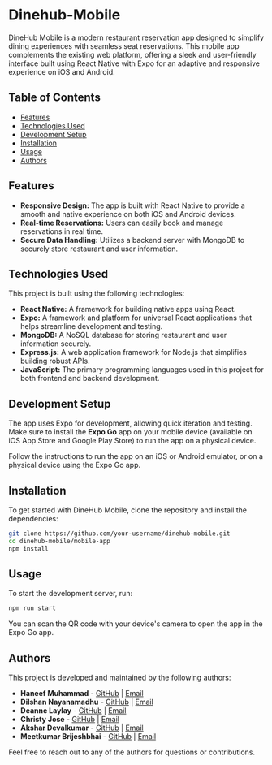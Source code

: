 # Dinehub-Mobile

DineHub Mobile is a modern restaurant reservation app designed to simplify dining experiences with seamless seat reservations. This mobile app complements the existing web platform, offering a sleek and user-friendly interface built using React Native with Expo for an adaptive and responsive experience on iOS and Android.

## Table of Contents
- [Features](#features)
- [Technologies Used](#technologies-used)
- [Development Setup](#development-setup)
- [Installation](#installation)
- [Usage](#usage)
- [Authors](#authors)

## Features
- **Responsive Design:** The app is built with React Native to provide a smooth and native experience on both iOS and Android devices.
- **Real-time Reservations:** Users can easily book and manage reservations in real time.
- **Secure Data Handling:** Utilizes a backend server with MongoDB to securely store restaurant and user information.

## Technologies Used
This project is built using the following technologies:

- **React Native:** A framework for building native apps using React.
- **Expo:** A framework and platform for universal React applications that helps streamline development and testing.
- **MongoDB:** A NoSQL database for storing restaurant and user information securely.
- **Express.js:** A web application framework for Node.js that simplifies building robust APIs.
- **JavaScript:** The primary programming languages used in this project for both frontend and backend development.

## Development Setup
The app uses Expo for development, allowing quick iteration and testing.
Make sure to install the **Expo Go** app on your mobile device (available on iOS App Store and Google Play Store) to run the app on a physical device.

Follow the instructions to run the app on an iOS or Android emulator, or on a physical device using the Expo Go app.

## Installation
To get started with DineHub Mobile, clone the repository and install the dependencies:
```bash
git clone https://github.com/your-username/dinehub-mobile.git
cd dinehub-mobile/mobile-app
npm install
```

## Usage
To start the development server, run:
```bash
npm run start
```
You can scan the QR code with your device's camera to open the app in the Expo Go app.

## Authors
This project is developed and maintained by the following authors:

- **Haneef Muhammad** - [GitHub](https://github.com/haneefmhmmd) | [Email](mailto:haneefmhmmd@gmail.com)
- **Dilshan Nayanamadhu** - [GitHub](https://github.com/author2) | [Email](mailto:author2@example.com)
- **Deanne Laylay** - [GitHub](https://github.com/author3) | [Email](mailto:author3@example.com)
- **Christy Jose** - [GitHub](https://github.com/author4) | [Email](mailto:author4@example.com)
- **Akshar Devalkumar** - [GitHub](https://github.com/author5) | [Email](mailto:author5@example.com)
- **Meetkumar Brijeshbhai** - [GitHub](https://github.com/meetp0108) | [Email](mailto:meet36043@gmail.com)

Feel free to reach out to any of the authors for questions or contributions.
